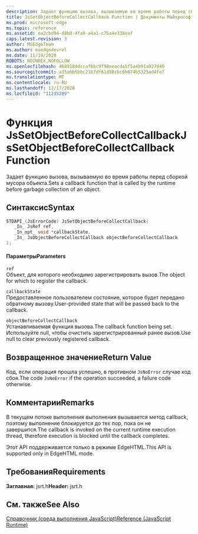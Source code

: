 ```yaml
---
description: Задает функцию вызова, вызываемую во время работы перед сборкой мусора объекта.
title: JsSetObjectBeforeCollectCallback Function | Документы Майкрософт
ms.prod: microsoft-edge
ms.topic: reference
ms.assetid: ea2cbd94-d8b0-4fa9-a4a1-c75a4e338eaf
caps.latest.revision: 3
author: MSEdgeTeam
ms.author: msedgedevrel
ms.date: 11/19/2020
ROBOTS: NOINDEX,NOFOLLOW
ms.openlocfilehash: 4689184dccaf6bc9f98eeacda5f5a4b91a927d40
ms.sourcegitcommit: a35a6b5bbc21b7df61d08cbc6b074b5325ad4fef
ms.translationtype: MT
ms.contentlocale: ru-RU
ms.lasthandoff: 12/17/2020
ms.locfileid: "11235289"
---
```

# <span data-ttu-id="e3645-103">Функция JsSetObjectBeforeCollectCallback</span><span class="sxs-lookup"><span data-stu-id="e3645-103">JsSetObjectBeforeCollectCallback Function</span></span>

<span data-ttu-id="e3645-104">Задает функцию вызова, вызываемую во время работы перед сборкой мусора объекта.</span><span class="sxs-lookup"><span data-stu-id="e3645-104">Sets a callback function that is called by the runtime before garbage collection of an object.</span></span>  
  
## <span data-ttu-id="e3645-105">Синтаксис</span><span class="sxs-lookup"><span data-stu-id="e3645-105">Syntax</span></span>  
  
```cpp  
STDAPI_(JsErrorCode) JsSetObjectBeforeCollectCallback(  
   _In_ JsRef ref,  
   _In_opt_ void *callbackState,  
   _In_ JsObjectBeforeCollectCallback objectBeforeCollectCallback  
);  
```  
  
#### <span data-ttu-id="e3645-106">Параметры</span><span class="sxs-lookup"><span data-stu-id="e3645-106">Parameters</span></span>  
 `ref`  
 <span data-ttu-id="e3645-107">Объект, для которого необходимо зарегистрировать вызов.</span><span class="sxs-lookup"><span data-stu-id="e3645-107">The object for which to register the callback.</span></span>  
  
 `callbackState`  
 <span data-ttu-id="e3645-108">Предоставленное пользователем состояние, которое будет передано обратному вызову.</span><span class="sxs-lookup"><span data-stu-id="e3645-108">User-provided state that will be passed back to the callback.</span></span>  
  
 `objectBeforeCollectCallback`  
 <span data-ttu-id="e3645-109">Устанавливаемая функция вызова.</span><span class="sxs-lookup"><span data-stu-id="e3645-109">The callback function being set.</span></span> <span data-ttu-id="e3645-110">Используйте null, чтобы очистить зарегистрированный ранее вызов.</span><span class="sxs-lookup"><span data-stu-id="e3645-110">Use null to clear previously registered callback.</span></span>  
  
## <span data-ttu-id="e3645-111">Возвращенное значение</span><span class="sxs-lookup"><span data-stu-id="e3645-111">Return Value</span></span>  
 <span data-ttu-id="e3645-112">Код, если операция прошла успешно, в противном `JsNoError` случае код сбоя.</span><span class="sxs-lookup"><span data-stu-id="e3645-112">The code `JsNoError` if the operation succeeded, a failure code otherwise.</span></span>  
  
## <span data-ttu-id="e3645-113">Комментарии</span><span class="sxs-lookup"><span data-stu-id="e3645-113">Remarks</span></span>  
 <span data-ttu-id="e3645-114">В текущем потоке выполнения выполнения вызывается метод callback, поэтому выполнение блокируется до тех пор, пока он не завершится.</span><span class="sxs-lookup"><span data-stu-id="e3645-114">The callback is invoked on the current runtime execution thread, therefore execution is blocked until the callback completes.</span></span>  
  
 <span data-ttu-id="e3645-115">Этот API поддерживается только в режиме EdgeHTML.</span><span class="sxs-lookup"><span data-stu-id="e3645-115">This API is supported only in EdgeHTML mode.</span></span>  
  
## <span data-ttu-id="e3645-116">Требования</span><span class="sxs-lookup"><span data-stu-id="e3645-116">Requirements</span></span>  
 <span data-ttu-id="e3645-117">**Заглавная:** jsrt.h</span><span class="sxs-lookup"><span data-stu-id="e3645-117">**Header:** jsrt.h</span></span>  
  
## <span data-ttu-id="e3645-118">См. также</span><span class="sxs-lookup"><span data-stu-id="e3645-118">See Also</span></span>  
 [<span data-ttu-id="e3645-119">Справочник (среда выполнения JavaScript)</span><span class="sxs-lookup"><span data-stu-id="e3645-119">Reference (JavaScript Runtime)</span></span>](../chakra-hosting/reference-javascript-runtime.md)

